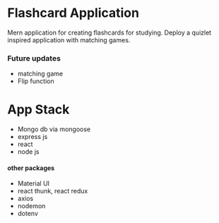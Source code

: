 # Flashcard Application

Mern application for creating flashcards for studying.
Deploy a quizlet inspired application with matching games.

### Future updates

- matching game
- Flip function

# App Stack

- Mongo db via mongoose
- express js
- react
- node js

#### other packages

- Material UI
- react thunk, react redux
- axios
- nodemon
- dotenv
